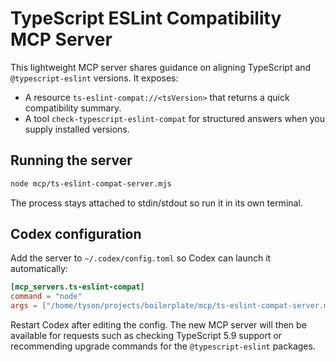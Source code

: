 # TypeScript ESLint Compatibility MCP Server

This lightweight MCP server shares guidance on aligning TypeScript and `@typescript-eslint` versions. It exposes:

- A resource `ts-eslint-compat://<tsVersion>` that returns a quick compatibility summary.
- A tool `check-typescript-eslint-compat` for structured answers when you supply installed versions.

## Running the server

```bash
node mcp/ts-eslint-compat-server.mjs
```

The process stays attached to stdin/stdout so run it in its own terminal.

## Codex configuration

Add the server to `~/.codex/config.toml` so Codex can launch it automatically:

```toml
[mcp_servers.ts-eslint-compat]
command = "node"
args = ["/home/tyson/projects/boilerplate/mcp/ts-eslint-compat-server.mjs"]
```

Restart Codex after editing the config. The new MCP server will then be available for requests such as checking TypeScript 5.9 support or recommending upgrade commands for the `@typescript-eslint` packages.
